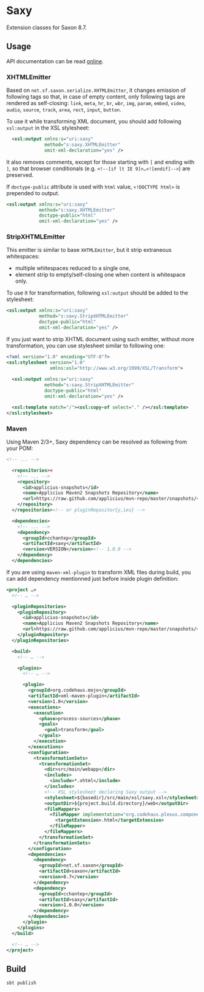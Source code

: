 # Saxy

Extension classes for Saxon 8.7.

## Usage

API documentation can be read [online](http://cchantep.github.io/saxy/).

### XHTMLEmitter

Based on `net.sf.saxon.serialize.XHTMLEmitter`, it changes emission of following tags so that, in case of empty content, only following tags are rendered as self-closing: `link`, `meta`, `hr`, `br`, `wbr`, `img`, `param`, `embed`, `video`, `audio`, `source`, `track`, `area`, `rect`, `input`, `button`.

To use it while transforming XML document, you should add following `xsl:output` in the XSL stylesheet:

```xml
  <xsl:output xmlns:s="uri:saxy"
              method="s:saxy.XHTMLEmitter"
              omit-xml-declaration="yes" />
```

It also removes comments, except for those starting with `[` and ending with `]`, so that browser conditionals (e.g. `<!--[if lt IE 9]>…<![endif]-->`) are preserved.

If `doctype-public` attribute is used with `html` value, `<!DOCTYPE html>` is prepended to output.

```xml
<xsl:output xmlns:s="uri:saxy"
            method="s:saxy.XHTMLEmitter"
            doctype-public="html"
            omit-xml-declaration="yes" />
```

### StripXHTMLEmitter

This emitter is similar to base `XHTMLEmitter`, but it strip extraneous whitespaces:

- multiple whitespaces reduced to a single one,
- element strip to empty/self-closing one when content is whitespace only.

To use it for transformation, following `xsl:output` should be added to the stylesheet:

```xml
<xsl:output xmlns:s="uri:saxy"
            method="s:saxy.StripXHTMLEmitter" 
            doctype-public="html"
            omit-xml-declaration="yes" />
```

If you just want to strip XHTML document using such emitter, without more transformation, you can use stylesheet similar to following one:

```xml
<?xml version="1.0" encoding="UTF-8"?>
<xsl:stylesheet version="1.0"
                xmlns:xsl="http://www.w3.org/1999/XSL/Transform">
  
  <xsl:output xmlns:s="uri:saxy"
              method="s:saxy.StripXHTMLEmitter" 
              doctype-public="html"
              omit-xml-declaration="yes" />

  <xsl:template match="/"><xsl:copy-of select="." /></xsl:template>
</xsl:stylesheet>
```

### Maven

Using Maven 2/3+, Saxy dependency can be resolved as following from your POM:

```xml
<!-- ... -->

  <repositories><
    <!-- ... -->
    <repository>
      <id>applicius-snapshots</id>
      <name>Applicius Maven2 Snapshots Repository</name>
      <url>https://raw.github.com/applicius/mvn-repo/master/snapshots/</url>
    </repository>
  </repositories><!-- or pluginRepositor{y,ies} -->

  <dependencies>
    <!-- ... -->
    <dependency>
      <groupId>cchantep</groupId>
      <artifactId>saxy</artifactId>
      <version>VERSION</version><!-- 1.0.0 -->
    </dependency>
  </dependencies>

```

If you are using `maven-xml-plugin` to transform XML files during build, you can add dependency mentionned just before inside plugin definition:

```xml
<project …>
  <!-- … -->

  <pluginRepositories>
    <pluginRepository>
      <id>applicius-snapshots</id>
      <name>Applicius Maven2 Snapshots Repository</name>
      <url>https://raw.github.com/applicius/mvn-repo/master/snapshots/</url>
    </pluginRepository>
  </pluginRepositories>

  <build>
    <!-- … -->

    <plugins>
      <!-- … -->

      <plugin>
        <groupId>org.codehaus.mojo</groupId>
        <artifactId>xml-maven-plugin</artifactId>
        <version>1.0</version>
        <executions>
          <execution>
            <phase>process-sources</phase>
            <goals>
              <goal>transform</goal>
            </goals>
          </execution>
        </executions>
        <configuration>
          <transformationSets>
            <transformationSet>
              <dir>src/main/webapp</dir>
              <includes>
                <include>*.xhtml</include>
              </includes>
              <!-- XSL stylesheet declaring Saxy output -->
              <stylesheet>${basedir}/src/main/xsl/saxy.xsl</stylesheet>
              <outputDir>${project.build.directory}/web</outputDir>
              <fileMappers>
                <fileMapper implementation="org.codehaus.plexus.components.io.filemappers.FileExtensionMapper">
                  <targetExtension>.html</targetExtension>
                </fileMapper>
              </fileMappers>
            </transformationSet>
          </transformationSets>
        </configuration>
        <dependencies>
          <dependency>
            <groupId>net.sf.saxon</groupId>
            <artifactId>saxon</artifactId>
            <version>8.7</version>
          </dependency>
          <dependency>
            <groupId>cchantep</groupId>
            <artifactId>saxy</artifactId>
            <version>1.0.0</version>
          </dependency>
        </dependencies>
      </plugin>
    </plugins>
  </build>

  <!-- … -->
</project>
```

## Build

`sbt publish`
